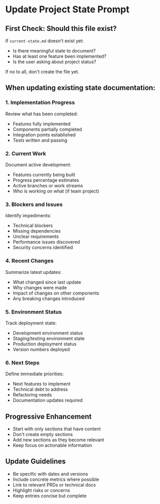 # Update Project State Prompt

## First Check: Should this file exist?
If `current-state.md` doesn't exist yet:
- Is there meaningful state to document?
- Has at least one feature been implemented?
- Is the user asking about project status?

If no to all, don't create the file yet.

## When updating existing state documentation:

### 1. Implementation Progress
Review what has been completed:
- Features fully implemented
- Components partially completed
- Integration points established
- Tests written and passing

### 2. Current Work
Document active development:
- Features currently being built
- Progress percentage estimates
- Active branches or work streams
- Who is working on what (if team project)

### 3. Blockers and Issues
Identify impediments:
- Technical blockers
- Missing dependencies
- Unclear requirements
- Performance issues discovered
- Security concerns identified

### 4. Recent Changes
Summarize latest updates:
- What changed since last update
- Why changes were made
- Impact of changes on other components
- Any breaking changes introduced

### 5. Environment Status
Track deployment state:
- Development environment status
- Staging/testing environment state  
- Production deployment status
- Version numbers deployed

### 6. Next Steps
Define immediate priorities:
- Next features to implement
- Technical debt to address
- Refactoring needs
- Documentation updates required

## Progressive Enhancement
- Start with only sections that have content
- Don't create empty sections
- Add new sections as they become relevant
- Keep focus on actionable information

## Update Guidelines
- Be specific with dates and versions
- Include concrete metrics where possible
- Link to relevant PRDs or technical docs
- Highlight risks or concerns
- Keep entries concise but complete
